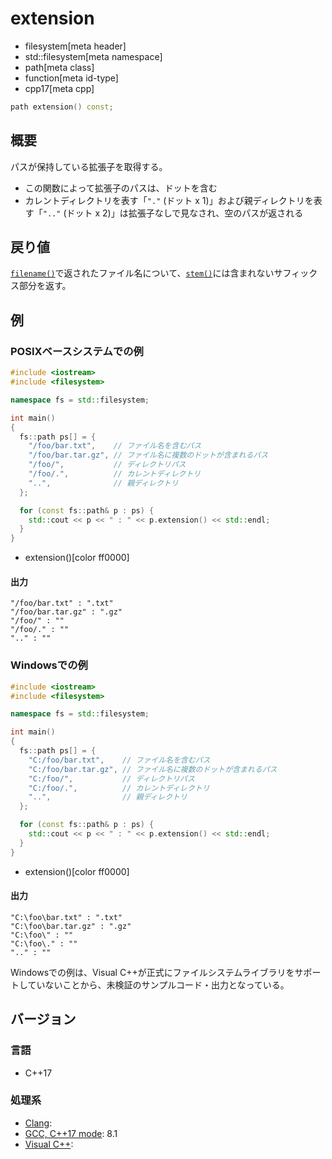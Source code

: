 # extension
* filesystem[meta header]
* std::filesystem[meta namespace]
* path[meta class]
* function[meta id-type]
* cpp17[meta cpp]

```cpp
path extension() const;
```

## 概要
パスが保持している拡張子を取得する。

- この関数によって拡張子のパスは、ドットを含む
- カレントディレクトリを表す「`"."` (ドット x 1)」および親ディレクトリを表す「`".."` (ドット x 2)」は拡張子なしで見なされ、空のパスが返される


## 戻り値
[`filename()`](filename.md)で返されたファイル名について、[`stem()`](stem.md)には含まれないサフィックス部分を返す。


## 例
### POSIXベースシステムでの例
```cpp example
#include <iostream>
#include <filesystem>

namespace fs = std::filesystem;

int main()
{
  fs::path ps[] = {
    "/foo/bar.txt",    // ファイル名を含むパス
    "/foo/bar.tar.gz", // ファイル名に複数のドットが含まれるパス
    "/foo/",           // ディレクトリパス
    "/foo/.",          // カレントディレクトリ
    "..",              // 親ディレクトリ
  };

  for (const fs::path& p : ps) {
    std::cout << p << " : " << p.extension() << std::endl;
  }
}
```
* extension()[color ff0000]


#### 出力
```
"/foo/bar.txt" : ".txt"
"/foo/bar.tar.gz" : ".gz"
"/foo/" : ""
"/foo/." : ""
".." : ""
```


### Windowsでの例
```cpp example
#include <iostream>
#include <filesystem>

namespace fs = std::filesystem;

int main()
{
  fs::path ps[] = {
    "C:/foo/bar.txt",    // ファイル名を含むパス
    "C:/foo/bar.tar.gz", // ファイル名に複数のドットが含まれるパス
    "C:/foo/",           // ディレクトリパス
    "C:/foo/.",          // カレントディレクトリ
    "..",                // 親ディレクトリ
  };

  for (const fs::path& p : ps) {
    std::cout << p << " : " << p.extension() << std::endl;
  }
}
```
* extension()[color ff0000]

#### 出力
```
"C:\foo\bar.txt" : ".txt"
"C:\foo\bar.tar.gz" : ".gz"
"C:\foo\" : ""
"C:\foo\." : ""
".." : ""
```

Windowsでの例は、Visual C++が正式にファイルシステムライブラリをサポートしていないことから、未検証のサンプルコード・出力となっている。


## バージョン
### 言語
- C++17

### 処理系
- [Clang](/implementation.md#clang):
- [GCC, C++17 mode](/implementation.md#gcc): 8.1
- [Visual C++](/implementation.md#visual_cpp):
